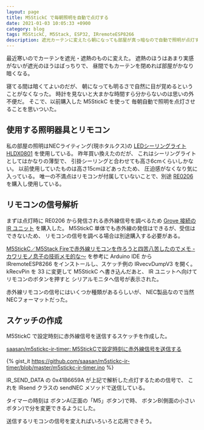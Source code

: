 ```yaml
---
layout: page
title: M5StickC で毎朝照明を自動で点灯する
date: 2021-01-03 10:05:33 +0900
category: blog
tags: M5StickC, M5Stack, ESP32, IRremoteESP8266
description: 遮光カーテンに変えたら朝になっても部屋が真っ暗なので自動で照明が点灯するようにしたい
---
```


最近寒いのでカーテンを遮光・遮熱のものに変えた。
遮熱のほうはあまり実感がないが遮光のほうはばっちりで、
昼間でもカーテンを閉めれば部屋がかなり暗くなる。

寝てる間は暗くてよいのだが、
朝になっても明るさで自然に目が覚めるということがなくなった。
時計を見ないと大まかな時間すら分からないのは思いの外不便だ。
そこで、以前購入した M5StickC を使って
毎朝自動で照明を点灯させることを思いついた。

## 使用する照明器具とリモコン

私の部屋の照明はNECライティング(現ホタルクス)の
[LEDシーリングライトHLDX0801](https://www.amazon.co.jp/gp/product/B07SS94YPN/saasan-22)
を使用している。
昨年買い換えたのだが、
これはシーリングライトとしてはかなりの薄型で、
引掛シーリングと合わせても高さ6cmくらいしかない。
以前使用していたものは高さ15cmほどあったため、
圧迫感がなくなり気に入っている。
唯一の不満点はリモコンが付属していないことで、別途
[RE0206](https://www.amazon.co.jp/dp/B075FBKZBT/saasan-22)
を購入し使用している。

## リモコンの信号解析

まずは点灯時に RE0206 から発信される赤外線信号を調べるため
[Grove 接続の IR ユニット](https://www.amazon.co.jp/dp/B07Z621FQC/saasan-22)
を購入した。
M5StickC 単体でも赤外線の発信はできるが、受信はできないため、
リモコンの信号を調べる場合は別途購入する必要がある。

[M5StickC／M5Stack Fireで赤外線リモコンを作ろうと四苦八苦したのでメモ - カワリモノ息子の技術メモ的な〜](https://siroitori.hatenablog.com/entry/2020/04/25/114250)
を参考に Arduino IDE から
IRremoteESP8266 をインストールし、スケッチ例の IRvecvDumpV3 を開く。
kRecvPin を 33 に変更して M5StickC へ書き込んだあと、
IR ユニットへ向けてリモコンのボタンを押すと
シリアルモニタへ信号が表示された。

赤外線リモコンの信号にはいくつか種類があるらしいが、
NEC製品なので当然NECフォーマットだった。

## スケッチの作成

M5StickC で設定時刻に赤外線信号を送信するスケッチを作成した。

[saasan/m5stickc-ir-timer: M5StickCで設定時刻に赤外線信号を送信する](https://github.com/saasan/m5stickc-ir-timer)

{% gist_it https://github.com/saasan/m5stickc-ir-timer/blob/master/m5stickc-ir-timer.ino %}

IR_SEND_DATA の 0x41B6659A が上記で解析した点灯するための信号で、
これを IRsend クラスの sendNEC メソッドで送信している。

タイマーの時刻は
ボタンA(正面の「M5」ボタン)で時、
ボタンB(側面の小さいボタン)で分を変更できるようにした。

送信するリモコンの信号を変えればいろいろと応用できそう。
